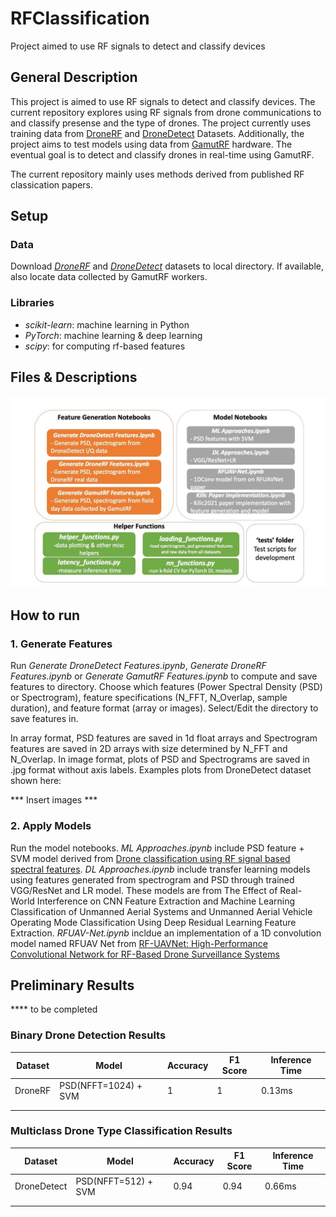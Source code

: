 # RFClassification
Project aimed to use RF signals to detect and classify devices

## General Description
This project is aimed to use RF signals to detect and classify devices. 
The current repository explores using RF signals from drone communications to and classify presense and the type of drones.
The project currently uses training data from [DroneRF](https://www.sciencedirect.com/science/article/pii/S2352340919306675?ref=cra_js_challenge&fr=RR-1) and [DroneDetect](https://ieee-dataport.org/open-access/dronedetect-dataset-radio-frequency-dataset-unmanned-aerial-system-uas-signals-machine#files) Datasets.
Additionally, the project aims to test models using data from [GamutRF](https://github.com/IQTLabs/gamutRF) hardware.
The eventual goal is to detect and classify drones in real-time using GamutRF.

The current repository mainly uses methods derived from published RF classication papers.

## Setup
### Data
Download [*DroneRF*](https://www.sciencedirect.com/science/article/pii/S2352340919306675?ref=cra_js_challenge&fr=RR-1) and [*DroneDetect*](https://ieee-dataport.org/open-access/dronedetect-dataset-radio-frequency-dataset-unmanned-aerial-system-uas-signals-machine#files) datasets to local directory.
If available, also locate data collected by GamutRF workers.

### Libraries
* *scikit-learn*: machine learning in Python
* *PyTorch*: machine learning & deep learning
* *scipy*: for computing rf-based features

## Files & Descriptions
<img src="https://github.com/IQTLabs/RFClassification/blob/main/images/repo_structure_image_0719.jpg" alt="drawing" width="800"/>

## How to run
### 1. Generate Features
Run *Generate DroneDetect Features.ipynb*, *Generate DroneRF Features.ipynb* or *Generate GamutRF Features.ipynb* to compute and save features to directory.
Choose which features (Power Spectral Density (PSD) or Spectrogram), feature specifications (N_FFT, N_Overlap, sample duration), and feature format (array or images).
Select/Edit the directory to save features in.

In array format, PSD features are saved in 1d float arrays and Spectrogram features are saved in 2D arrays with size determined by N_FFT and N_Overlap.
In image format, plots of PSD and Spectrograms are saved in .jpg format without axis labels. Examples plots from DroneDetect dataset shown here:

*** Insert images ***

### 2. Apply Models
Run the model notebooks. *ML Approaches.ipynb* include PSD feature + SVM model derived from [Drone classification using RF signal based spectral features](https://www.sciencedirect.com/science/article/pii/S2215098621001403).
*DL Approaches.ipynb* include transfer learning models using features generated from spectrogram and PSD through trained VGG/ResNet and LR model. These models are from The Effect of Real-World Interference on CNN Feature Extraction and Machine Learning Classification of Unmanned Aerial Systems and Unmanned Aerial Vehicle Operating Mode Classification Using Deep Residual Learning Feature Extraction.
*RFUAV-Net.ipynb* incldue an implementation of a 1D convolution model named RFUAV Net from [RF-UAVNet: High-Performance Convolutional Network for RF-Based Drone Surveillance Systems](https://ieeexplore.ieee.org/document/9768809)

## Preliminary Results
**** to be completed

### Binary Drone Detection Results
| Dataset | Model                | Accuracy | F1 Score | Inference Time |
|---------|----------------------|----------|----------|----------------|
| DroneRF | PSD(NFFT=1024) + SVM | 1        | 1        | 0.13ms         |
|         |                      |          |          |                |
|         |                      |          |          |                |

### Multiclass Drone Type Classification Results
| Dataset | Model                | Accuracy | F1 Score | Inference Time |
|---------|----------------------|----------|----------|----------------|
| DroneDetect | PSD(NFFT=512) + SVM | 0.94        | 0.94        | 0.66ms         |
|         |                      |          |          |                |
|         |                      |          |          |                |
